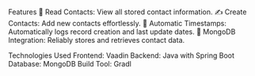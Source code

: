 Features
📖 Read Contacts: View all stored contact information.
✍️ Create Contacts: Add new contacts effortlessly.
📅 Automatic Timestamps: Automatically logs record creation and last update dates.
📂 MongoDB Integration: Reliably stores and retrieves contact data.

Technologies Used
Frontend: Vaadin
Backend: Java with Spring Boot
Database: MongoDB
Build Tool: Gradl

